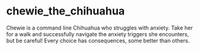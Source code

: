 # chewie_the_chihuahua
Chewie is a command line Chihuahua who struggles with anxiety.  Take her for a walk and successfully navigate the anxiety triggers she encounters, but be careful!  Every choice has consequences, some better than others.

